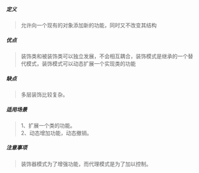 ##### 定义
>允许向一个现有的对象添加新的功能，同时又不改变其结构
##### 优点
>装饰类和被装饰类可以独立发展，不会相互耦合，装饰模式是继承的一个替代模式，装饰模式可以动态扩展一个实现类的功能
##### 缺点
>多层装饰比较复杂。
##### 适用场景
> 1、扩展一个类的功能。 
<br> 2、动态增加功能，动态撤销。
##### 注意事项
>装饰器模式为了增强功能，而代理模式是为了加以控制。